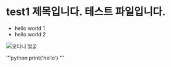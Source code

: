 # test1 제목입니다. 테스트 파일입니다.

* hello world 1
* hello world 2

![오타니 얼굴](img/오타.jpg)

'''python
print('hello')
'''
